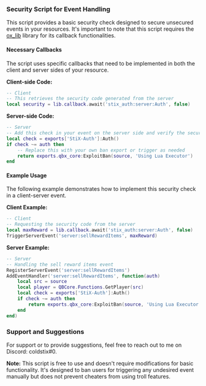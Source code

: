 ### Security Script for Event Handling

This script provides a basic security check designed to secure unsecured events in your resources. It's important to note that this script requires the [ox_lib](https://github.com/overextended/ox_lib/releases) library for its callback functionalities.

#### Necessary Callbacks

The script uses specific callbacks that need to be implemented in both the client and server sides of your resource.

**Client-side Code:**

```lua
-- Client
-- This retrieves the security code generated from the server
local security = lib.callback.await('stix_auth:server:Auth', false)
```

**Server-side Code:**

```lua
-- Server
-- Add this check in your event on the server side and verify the security code
local check = exports['StiX-Auth']:Auth()
if check ~= auth then
    -- Replace this with your own ban export or trigger as needed
    return exports.qbx_core:ExploitBan(source, 'Using Lua Executor')
end
```

#### Example Usage

The following example demonstrates how to implement this security check in a client-server event.

**Client Example:**

```lua
-- Client
-- Requesting the security code from the server
local maxReward = lib.callback.await('stix_auth:server:Auth', false)
TriggerServerEvent('server:sellRewardItems', maxReward)
```

**Server Example:**

```lua
-- Server
-- Handling the sell reward items event
RegisterServerEvent('server:sellRewardItems')
AddEventHandler('server:sellRewardItems', function(auth)
    local src = source
    local player = QBCore.Functions.GetPlayer(src)
    local check = exports['StiX-Auth']:Auth()
    if check ~= auth then
        return exports.qbx_core:ExploitBan(source, 'Using Lua Executor') -- you can use your own ban or kick triggers
    end
end)
```

### Support and Suggestions

For support or to provide suggestions, feel free to reach out to me on Discord: coldstix#0.

**Note:** This script is free to use and doesn't require modifications for basic functionality. It's designed to ban users for triggering any undesired event manually but does not prevent cheaters from using troll features.
